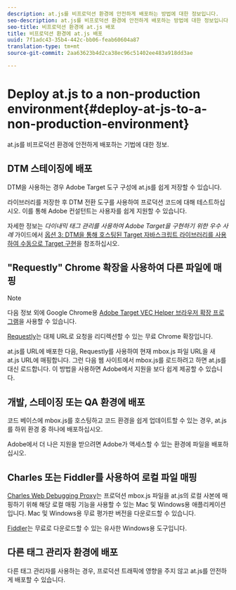 ```yaml
---
description: at.js를 비프로덕션 환경에 안전하게 배포하는 방법에 대한 정보입니다.
seo-description: at.js를 비프로덕션 환경에 안전하게 배포하는 방법에 대한 정보입니다.
seo-title: 비프로덕션 환경에 at.js 배포
title: 비프로덕션 환경에 at.js 배포
uuid: 7f1adc43-35b4-442c-bb06-feab60604a87
translation-type: tm+mt
source-git-commit: 2aa63623b4d2ca38ec96c51402ee483a918dd3ae

---
```



# Deploy at.js to a non-production environment{#deploy-at-js-to-a-non-production-environment}

at.js를 비프로덕션 환경에 안전하게 배포하는 기법에 대한 정보.

## DTM 스테이징에 배포

DTM을 사용하는 경우 Adobe Target 도구 구성에 at.js를 쉽게 저장할 수 있습니다.

라이브러리를 저장한 후 DTM 전환 도구를 사용하여 프로덕션 코드에 대해 테스트하십시오. 이를 통해 Adobe 컨설턴트는 사용자를 쉽게 지원할 수 있습니다.

자세한 정보는 *다이내믹 태그 관리를 사용하여 Adobe Target을 구현하기 위한 우수 사례* 가이드에서 [옵션 3: DTM을 통해 호스팅된 Target 자바스크립트 라이브러리를 사용하여 수동으로 Target 구현](https://docs.adobe.com/content/help/en/dtm/implementing/target/add-target/t-implementing-target-manually-js-hosted-dtm.html)을 참조하십시오.

## "Requestly" Chrome 확장을 사용하여 다른 파일에 매핑

>[!NOTE]
>
>다음 정보 외에 Google Chrome용 [Adobe Target VEC Helper 브라우저 확장 프로그램](/help/c-experiences/c-visual-experience-composer/r-troubleshoot-composer/vec-helper-browser-extension.md)을 사용할 수 있습니다.

[Requestly](https://chrome.google.com/webstore/detail/requestly/mdnleldcmiljblolnjhpnblkcekpdkpa?hl=en)는 대체 URL로 요청을 리디렉션할 수 있는 무료 Chrome 확장입니다.

at.js를 URL에 배포한 다음, Requestly를 사용하여 현재 mbox.js 파일 URL을 새 at.js URL에 매핑합니다. 그런 다음 웹 사이트에서 mbox.js를 로드하려고 하면 at.js를 대신 로드합니다. 이 방법을 사용하면 Adobe에서 지원을 보다 쉽게 제공할 수 있습니다.

## 개발, 스테이징 또는 QA 환경에 배포

코드 베이스에 mbox.js를 호스팅하고 코드 환경을 쉽게 업데이트할 수 있는 경우, at.js를 하위 환경 중 하나에 배포하십시오.

Adobe에서 더 나은 지원을 받으려면 Adobe가 액세스할 수 있는 환경에 파일을 배포하십시오.

## Charles 또는 Fiddler를 사용하여 로컬 파일 매핑

[Charles Web Debugging Proxy](https://www.charlesproxy.com/)는 프로덕션 mbox.js 파일을 at.js의 로컬 사본에 매핑하기 위해 해당 로컬 매핑 기능을 사용할 수 있는 Mac 및 Windows용 애플리케이션입니다. Mac 및 Windows용 무료 평가판 버전을 다운로드할 수 있습니다.

[Fiddler](https://www.telerik.com/fiddler)는 무료로 다운로드할 수 있는 유사한 Windows용 도구입니다.

## 다른 태그 관리자 환경에 배포

다른 태그 관리자를 사용하는 경우, 프로덕션 트래픽에 영향을 주지 않고 at.js를 안전하게 배포할 수 있습니다.